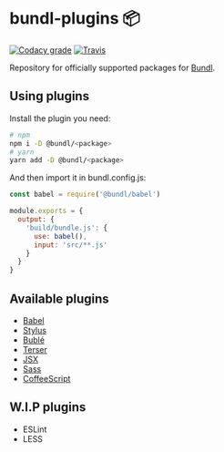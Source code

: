 # bundl-plugins 📦

[![Codacy grade](https://img.shields.io/codacy/grade/bdb915899bfb4959af79d12968f1461e?style=flat-square)](https://app.codacy.com/project/vimlet/bundl-plugins/dashboard) [![Travis](https://img.shields.io/travis/vimlet/bundl-plugins?style=flat-square)](https://travis-ci.org/vimlet/bundl-plugins)

Repository for officially supported packages for [Bundl](https://bundljs.org).

## Using plugins

Install the plugin you need:

```sh
# npm
npm i -D @bundl/<package>
# yarn
yarn add -D @bundl/<package>
```

And then import it in bundl.config.js:

```js
const babel = require('@bundl/babel') 

module.exports = {
  output: {
    'build/bundle.js': {
      use: babel(),
      input: 'src/**.js'
    }
  }
}
```

## Available plugins

* [Babel](https://www.npmjs.com/package/@bundl/babel)
* [Stylus](https://www.npmjs.com/package/@bundl/stylus)
* [Bublé](https://www.npmjs.com/package/@bundl/buble)
* [Terser](https://www.npmjs.com/package/@bundl/terser)
* [JSX](https://www.npmjs.com/package/@bundl/jsx)
* [Sass](https://www.npmjs.com/package/@bundl/sass)
* [CoffeeScript](https://www.npmjs.com/package/@bundl/coffee)

## W.I.P plugins

* ESLint
* LESS
